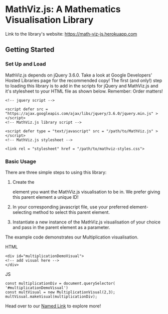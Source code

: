 # MathViz.js: A Mathematics Visualisation Library
Link to the library's website: https://math-viz-js.herokuapp.com

## Getting Started

### Set Up and Load
MathViz.js depends on jQuery 3.6.0. Take a look at Google Developers' Hosted Libraries page for the recommended copy!
The first (and only!) step to loading this library is to add in the scripts for jQuery and MathViz.js and it's stylesheet to your HTML file as shown below.
Remember: Order matters!

```
<!-- jquery script -->

<script defer src = "https://ajax.googleapis.com/ajax/libs/jquery/3.6.0/jquery.min.js" ></script>
<!-- MathViz.js library script -->

<script defer type = "text/javascript" src = "/path/to/MathViz.js" ></script>
<!-- MathViz.js stylesheet -->

<link rel = "stylesheet" href = "/path/to/mathviz-styles.css">
```

### Basic Usage

There are three simple steps to using this library:

1. Create the <div> element you want the MathViz.js visualisation to be in. We prefer giving this parent element a unique ID!

2. In your corresponding javascript file, use your preferred element-selecting method to select this parent element.

3. Instantiate a new instance of the MathViz.js visualisation of your choice and pass in the parent element as a parameter.

The example code demonstrates our Multiplication visualisation.
  
  HTML
  
  ```
<div id="multiplicationDemoVisual">
<!-- add visual here -->
</div>
  ```
  
  JS
  ```
const multiplicationDiv = document.querySelector( '#multiplicationDemoVisual')
const multVisual = new MultiplicationVisual(2,3); multVisual.makeVisual(multiplicationDiv);
  ```
  
  Head over to our [Named Link](https://math-viz-js.herokuapp.com/api.html "API") to explore more!
